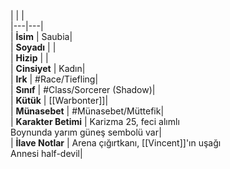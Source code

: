 |  |  |<br>|---|---|<br>| **İsim** | Saubia|<br>| **Soyadı** | |<br>| **Hizip** | |<br>| **Cinsiyet** | Kadın|<br>| **Irk** | #Race/Tiefling|<br>| **Sınıf** | #Class/Sorcerer (Shadow)|<br>| **Kütük** | [[Warbonter]]|<br>| **Münasebet** | #Münasebet/Müttefik|<br>| **Karakter Betimi** | Karizma 25, feci alımlı<br>Boynunda yarım güneş sembolü var|<br>| **İlave Notlar** | Arena çığırtkanı, [[Vincent]]'ın uşağı<br>Annesi half-devil|<br>